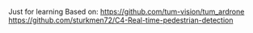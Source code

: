 Just for learning
Based on:
https://github.com/tum-vision/tum_ardrone
https://github.com/sturkmen72/C4-Real-time-pedestrian-detection
